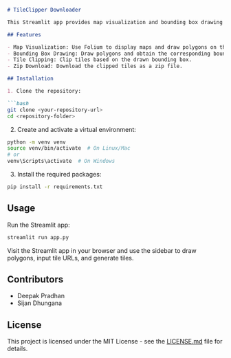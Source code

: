 ```markdown
# TileClipper Downloader

This Streamlit app provides map visualization and bounding box drawing capabilities, allowing users to draw polygons on a map, clip tiles, and download the results.

## Features

- Map Visualization: Use Folium to display maps and draw polygons on them.
- Bounding Box Drawing: Draw polygons and obtain the corresponding bounding box (bbox) coordinates.
- Tile Clipping: Clip tiles based on the drawn bounding box.
- Zip Download: Download the clipped tiles as a zip file.

## Installation

1. Clone the repository:

```bash
git clone <your-repository-url>
cd <repository-folder>
```

2. Create and activate a virtual environment:

```bash
python -m venv venv
source venv/bin/activate  # On Linux/Mac
# or
venv\Scripts\activate  # On Windows
```

3. Install the required packages:

```bash
pip install -r requirements.txt
```

## Usage

Run the Streamlit app:

```bash
streamlit run app.py
```

Visit the Streamlit app in your browser and use the sidebar to draw polygons, input tile URLs, and generate tiles.

## Contributors

- Deepak Pradhan
- Sijan Dhungana

## License

This project is licensed under the MIT License - see the [LICENSE.md](LICENSE.md) file for details.
```

